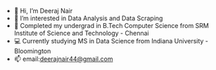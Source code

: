 - 👋 Hi, I’m Deeraj Nair
- 👀 I’m interested in Data Analysis and Data Scraping
- 🌱 Completed my undergrad in B.Tech Computer Science from SRM Institute of Science and Technology - Chennai
- 💻 Currently studying MS in Data Science from Indiana University - Bloomington
- 📫 email:deerajnair44@gmail.com

<!---
deeraj44/deeraj44 is a ✨ special ✨ repository because its `README.md` (this file) appears on your GitHub profile.
You can click the Preview link to take a look at your changes.
--->
